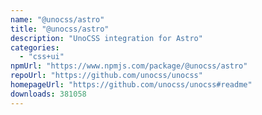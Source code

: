 ```yaml
---
name: "@unocss/astro"
title: "@unocss/astro"
description: "UnoCSS integration for Astro"
categories:
  - "css+ui"
npmUrl: "https://www.npmjs.com/package/@unocss/astro"
repoUrl: "https://github.com/unocss/unocss"
homepageUrl: "https://github.com/unocss/unocss#readme"
downloads: 381058
---
```

